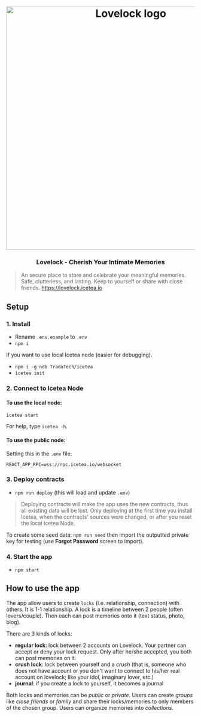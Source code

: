 <h1 align="center">
  <a href="https://lovelock.icetea.io"><img width="650px" src="https://lovelock.icetea.io/static/img/share.jpg" alt="Lovelock logo" /></a>
</h1>

<h3 align="center">Lovelock - Cherish Your Intimate Memories</h3>

> An secure place to store and celebrate your meaningful memories. Safe, clutterless, and lasting. Keep to yourself or share with close friends. https://lovelock.icetea.io

## Setup

### 1. Install

- Rename `.env.example` to `.env`
- `npm i`

If you want to use local Icetea node (easier for debugging).
- `npm i -g ndb TradaTech/icetea`
- `icetea init`

### 2. Connect to Icetea Node

#### To use the local node:

`icetea start`

For help, type `icetea -h`.

#### To use the public node:

Setting this in the `.env` file:
```
REACT_APP_RPC=wss://rpc.icetea.io/websocket
```

### 3. Deploy contracts

- `npm run deploy` (this will load and update `.env`)

> Deploying contracts will make the app uses the new contracts, thus all existing data will be lost. Only deploying at the first time you install Icetea, when the contracts' sources were changed, or after you reset the local Icetea Node.

To create some seed data: `npm run seed` then import the outputted private key for testing (use __Forgot Password__ screen to import).

### 4. Start the app

- `npm start`

## How to use the app

The app allow users to create `locks` (i.e. relationship, connection) with others. It is 1-1 relationship. A lock is a timeline between 2 people (often lovers/couple). Then each can post memories onto it (text status, photo, blog).

There are 3 kinds of locks:
- __regular lock__: lock between 2 accounts on Lovelock. Your partner can accept or deny your lock request. Only after he/she accepted, you both can post memories on it.
- __crush lock__: lock between yourself and a _crush_ (that is, someone who does not have account or you don't want to connect to his/her real account on lovelock; like your idol, imaginary lover, etc.)
- __journal__: if you create a lock to yourself, it becomes a journal

Both locks and memories can be _public_ or _private_. Users can create _groups_ like _close friends_ or _family_ and share their locks/memories to only members of the chosen group. Users can organize memories into _collections_.
